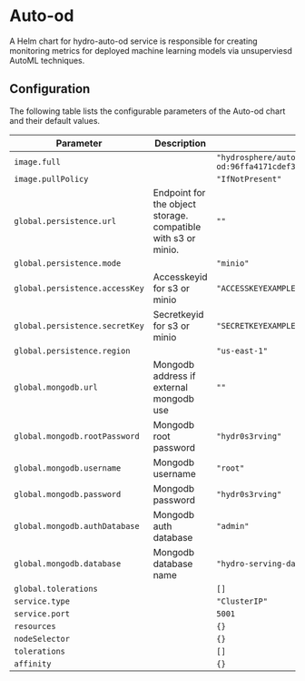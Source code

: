 
Auto-od
===========

A Helm chart for hydro-auto-od service is responsible for creating monitoring metrics for deployed machine learning models via unsuperviesd AutoML techniques.


## Configuration

The following table lists the configurable parameters of the Auto-od chart and their default values.

| Parameter                | Description             | Default        |
| ------------------------ | ----------------------- | -------------- |
| `image.full` |  | `"hydrosphere/auto-od:96ffa4171cdef3992902733d535e22e681b0b2b6"` |
| `image.pullPolicy` |  | `"IfNotPresent"` |
| `global.persistence.url` | Endpoint for the object storage. compatible with s3 or minio. | `""` |
| `global.persistence.mode` |  | `"minio"` |
| `global.persistence.accessKey` | Accesskeyid for s3 or minio | `"ACCESSKEYEXAMPLE"` |
| `global.persistence.secretKey` | Secretkeyid for s3 or minio | `"SECRETKEYEXAMPLE"` |
| `global.persistence.region` |  | `"us-east-1"` |
| `global.mongodb.url` | Mongodb address if external mongodb use | `""` |
| `global.mongodb.rootPassword` | Mongodb root password | `"hydr0s3rving"` |
| `global.mongodb.username` | Mongodb username | `"root"` |
| `global.mongodb.password` | Mongodb password | `"hydr0s3rving"` |
| `global.mongodb.authDatabase` | Mongodb auth database | `"admin"` |
| `global.mongodb.database` | Mongodb database name | `"hydro-serving-data-profiler"` |
| `global.tolerations` |  | `[]` |
| `service.type` |  | `"ClusterIP"` |
| `service.port` |  | `5001` |
| `resources` |  | `{}` |
| `nodeSelector` |  | `{}` |
| `tolerations` |  | `[]` |
| `affinity` |  | `{}` |





